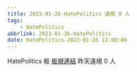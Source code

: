 ```yaml
---
title: 2023-01-26-HatePolitics 違規 0 人
tags:
    - HatePolitics
abbrlink: 2023-01-26-HatePolitics
date: HatePolitics-2023-01-26 12:00:00
---
```

HatePolitics 板 [板規連結](https://www.ptt.cc/bbs/HatePolitics/M.1617115262.A.D60.html)
昨天違規 0 人
